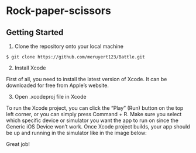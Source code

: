 # Rock-paper-scissors

## Getting Started

1. Clone the repository onto your local machine
```
$ git clone https://github.com/meruyert123/Battle.git
```
2. Install Xcode

First of all, you need to install the latest version of Xcode. It can be downloaded for free from Apple’s website. 

3. Open .xcodeproj file in Xcode

To run the Xcode project, you can click the “Play” (Run) button on the top left corner, or you can simply press Command + R. Make sure you select which specific device or simulator you want the app to run on since the Generic iOS Device won’t work. Once Xcode project builds, your app should be up and running in the simulator like in the image below:

Great job! 
